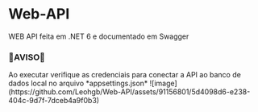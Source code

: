 # Web-API
WEB API feita em .NET 6 e documentado em Swagger
<h3>🚨AVISO🚨</h3>
Ao executar verifique as credenciais para conectar a API ao banco de dados local no arquivo *appsettings.json*
![image](https://github.com/Leohgb/Web-API/assets/91156801/5d4098d6-e238-404c-9d7f-7dceb4a9f0b3)



